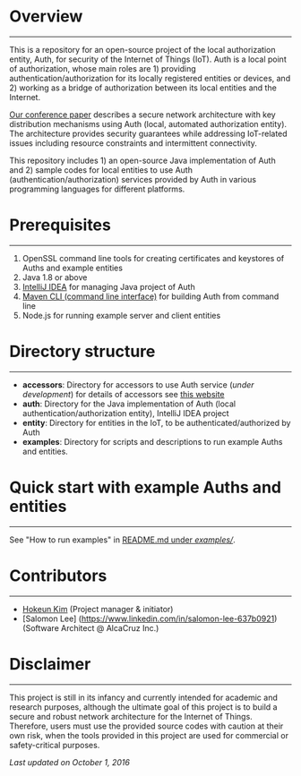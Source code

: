# Overview
---
This is a repository for an open-source project of the local authorization entity, Auth, for security of the Internet of Things (IoT). Auth is a local point of authorization, whose main roles are 1) providing authentication/authorization for its locally registered entities or devices, and 2) working as a bridge of authorization between its local entities and the Internet. 

[Our conference paper](http://ieeexplore.ieee.org/document/7575852/) describes a secure network architecture with key distribution mechanisms using Auth (local, automated authorization entity). The architecture provides security guarantees while addressing IoT-related issues including resource constraints and intermittent connectivity.

This repository includes 1) an open-source Java implementation of Auth and 2) sample codes for local entities to use Auth (authentication/authorization) services provided by Auth in various programming languages for different platforms.

# Prerequisites
---

1. OpenSSL command line tools for creating certificates and keystores of Auths and example entities
2. Java 1.8 or above
3. [IntelliJ IDEA](https://www.jetbrains.com/idea/) for managing Java project of Auth
4. [Maven CLI (command line interface)](http://maven.apache.org/ref/3.1.0/maven-embedder/cli.html) for building Auth from command line
5. Node.js for running example server and client entities

# Directory structure
---
- **accessors**: Directory for accessors to use Auth service (*under development*) for details of accessors see [this website](https://www.terraswarm.org/accessors/)
- **auth**: Directory for the Java implementation of Auth (local authentication/authorization entity), IntelliJ IDEA project
- **entity**: Directory for entities in the IoT, to be authenticated/authorized by Auth
- **examples**: Directory for scripts and descriptions to run example Auths and entities.

# Quick start with example Auths and entities
---
See "How to run examples" in [README.md under *examples/*](https://github.com/iotauth/iotauth/blob/master/examples/README.md).

# Contributors
---
- [Hokeun Kim](http://eecs.berkeley.edu/~hokeunkim) (Project manager & initiator)
- [Salomon Lee] (https://www.linkedin.com/in/salomon-lee-637b0921) (Software Architect @ AlcaCruz Inc.)

# Disclaimer
---
This project is still in its infancy and currently intended for academic and research purposes, although the ultimate goal of this project is to build a secure and robust network architecture for the Internet of Things. Therefore, users must use the provided source codes with caution at their own risk, when the tools provided in this project are used for commercial or safety-critical purposes.

*Last updated on October 1, 2016*
